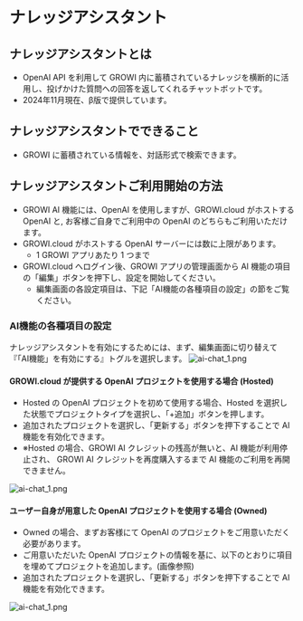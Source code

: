 # ナレッジアシスタント

## ナレッジアシスタントとは

- OpenAI API を利用して GROWI 内に蓄積されているナレッジを横断的に活用し、投げかけた質問への回答を返してくれるチャットボットです。
- 2024年11月現在、β版で提供しています。

## ナレッジアシスタントでできること

- GROWI に蓄積されている情報を、対話形式で検索できます。

## ナレッジアシスタントご利用開始の方法

- GROWI AI 機能には、OpenAI を使用しますが、GROWI.cloud がホストする OpenAI と, お客様ご自身でご利用中の OpenAI のどちらもご利用いただけます。
- GROWI.cloud がホストする OpenAI サーバーには数に上限があります。
  - 1 GROWI アプリあたり 1 つまで
- GROWI.cloud へログイン後、GROWI アプリの管理画面から AI 機能の項目の「編集」ボタンを押下し、設定を開始してください。
  - 編集画面の各設定項目は、下記「AI機能の各種項目の設定」の節をご覧ください。

### AI機能の各種項目の設定

ナレッジアシスタントを有効にするためには、まず、編集画面に切り替えて『「AI機能」を有効にする』トグルを選択します。
<img :src="$withBase('/assets/images/ja/ai-chat_1.png')" alt="ai-chat_1.png">

#### GROWI.cloud が提供する OpenAI プロジェクトを使用する場合 (Hosted)

- Hosted の OpenAI プロジェクトを初めて使用する場合、Hosted を選択した状態でプロジェクトタイプを選択し、「+追加」ボタンを押します。
- 追加されたプロジェクトを選択し、「更新する」ボタンを押下することで AI 機能を有効化できます。
- <span class="text-danger">※Hosted の場合、GROWI AI クレジットの残高が無いと、AI 機能が利用停止され、 GROWI AI クレジットを再度購入するまで AI 機能のご利用を再開できません。</span>
<img :src="$withBase('/assets/images/ja/ai-chat_2.png')" alt="ai-chat_1.png">

#### ユーザー自身が用意した OpenAI プロジェクトを使用する場合 (Owned)

- Owned の場合、まずお客様にて OpenAI のプロジェクトをご用意いただく必要があります。
- ご用意いただいた OpenAI プロジェクトの情報を基に、以下のとおりに項目を埋めてプロジェクトを追加します。(画像参照)
- 追加されたプロジェクトを選択し、「更新する」ボタンを押下することで AI 機能を有効化できます。
<img :src="$withBase('/assets/images/ja/ai-chat_3.png')" alt="ai-chat_1.png">
